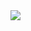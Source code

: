 <img src="https://capsule-render.vercel.app/api?type=waving&color=#7acef4&height=200&section=header&text=AboutJay&fontSize=50" />
